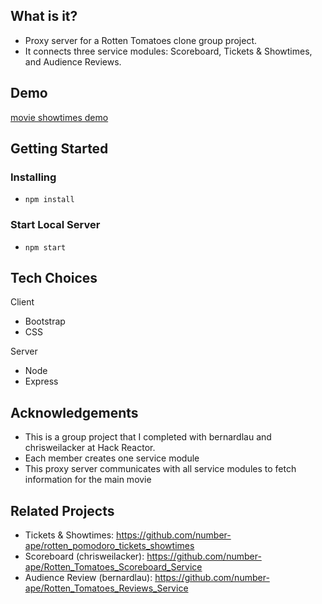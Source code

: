 ## What is it?
- Proxy server for a Rotten Tomatoes clone group project.
- It connects three service modules: Scoreboard, Tickets & Showtimes, and Audience Reviews.

## Demo
[movie showtimes demo](https://youtu.be/vk07sRRm01M)

## Getting Started
### Installing
- ```npm install```
### Start Local Server
- ```npm start```

## Tech Choices
Client
- Bootstrap
- CSS
	
Server
- Node
- Express

## Acknowledgements
- This is a group project that I completed with bernardlau and chrisweilacker at Hack Reactor.
- Each member creates one service module
- This proxy server communicates with all service modules to fetch information for the main movie

## Related Projects
- Tickets & Showtimes: https://github.com/number-ape/rotten_pomodoro_tickets_showtimes
- Scoreboard (chrisweilacker): https://github.com/number-ape/Rotten_Tomatoes_Scoreboard_Service
- Audience Review (bernardlau): https://github.com/number-ape/Rotten_Tomatoes_Reviews_Service
